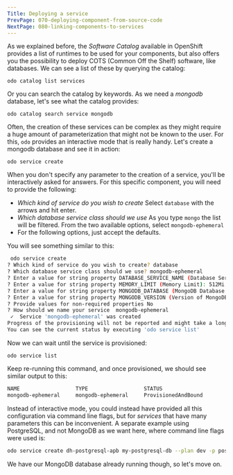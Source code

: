 ```yaml
---
Title: Deploying a service
PrevPage: 070-deploying-component-from-source-code
NextPage: 080-linking-components-to-services
---
```


As we explained before, the *Software Catalog* available in OpenShift provides a list of runtimes to be used for your components, but also offers you the possibility to deploy COTS (Common Off the Shelf) software, like databases. We can see a list of these by querying the catalog:

```execute-1
odo catalog list services
```

Or you can search the catalog by keywords. As we need a *mongodb* database, let's see what the catalog provides:

```execute-1
odo catalog search service mongodb
```

Often, the creation of these services can be complex as they might require a huge amount of parameterization that might not be known to the user. For this, `odo` provides an interactive mode that is really handy. Let's create a mongodb database and see it in action:

```execute-1
odo service create
```

When you don't specify any parameter to the creation of a service, you'll be interactively asked for answers. For this specific component, you will need to provide the following:

- *Which kind of service do you wish to create* Select `database` with the arrows and hit enter.
- *Which database service class should we use* As you type `mongo` the list will be filtered. From the two available options, select `mongodb-ephemeral`
- For the following options, just accept the defaults.

You will see something similar to this:

```bash
 odo service create
? Which kind of service do you wish to create? database
? Which database service class should we use? mongodb-ephemeral
? Enter a value for string property DATABASE_SERVICE_NAME (Database Service Name): mongodb
? Enter a value for string property MEMORY_LIMIT (Memory Limit): 512Mi
? Enter a value for string property MONGODB_DATABASE (MongoDB Database Name): sampledb
? Enter a value for string property MONGODB_VERSION (Version of MongoDB Image): 3.2
? Provide values for non-required properties No
? How should we name your service  mongodb-ephemeral
 ✓  Service 'mongodb-ephemeral' was created
Progress of the provisioning will not be reported and might take a long time.
You can see the current status by executing 'odo service list'
```

Now we can wait until the service is provisioned:

```execute-1
odo service list
```

Keep re-running this command, and once provisioned, we should see similar output to this:

```bash
NAME                  TYPE                  STATUS
mongodb-ephemeral     mongodb-ephemeral     ProvisionedAndBound
```

Instead of interactive mode, you could instead have provided all this configuration via command line flags, but for *services* that have many parameters this can be inconvenient. A separate example using PostgreSQL, and not MongoDB as we want here, where command line flags were used is:

```bash
odo service create dh-postgresql-apb my-postgresql-db --plan dev -p postgresql_user=luke -p postgresql_password=secret
```

We have our MongoDB database already running though, so let's move on.
